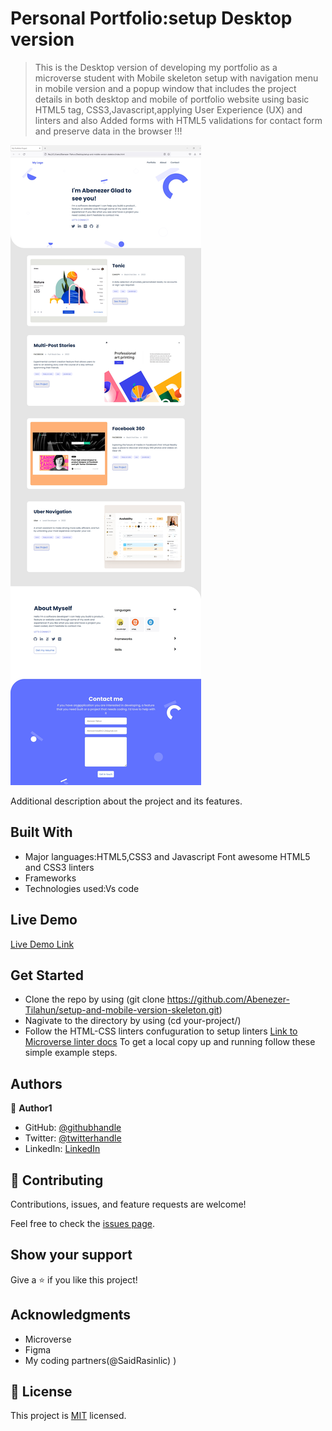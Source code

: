 
# Personal Portfolio:setup Desktop version 

> This is the Desktop version  of developing my portfolio as a microverse student with Mobile skeleton setup with navigation menu in mobile version and a popup window that includes the project details in both desktop and mobile of portfolio website using basic HTML5 tag, CSS3,Javascript,applying User Experience (UX) and linters and also Added forms with HTML5 validations for contact form and preserve data in the browser !!!

![screenshot](images/Desktop-version-screenshoot.jpg)

Additional description about the project and its features.

## Built With

- Major languages:HTML5,CSS3 and Javascript Font awesome HTML5 and CSS3 linters
- Frameworks
- Technologies used:Vs code

## Live Demo

[Live Demo Link](https://abenezer-tilahun.github.io/Microverse-Portfolio-Website/)

## Get Started

- Clone the repo by using (git clone https://github.com/Abenezer-Tilahun/setup-and-mobile-version-skeleton.git)
- Nagivate to the directory by using (cd your-project/)
- Follow the HTML-CSS linters confuguration to setup linters [Link to Microverse linter docs](https://github.com/microverseinc/linters-config/tree/master/html-css)
To get a local copy up and running follow these simple example steps.


## Authors

👤 **Author1**

- GitHub: [@githubhandle](https://github.com/Abenezer-Tilahun)
- Twitter: [@twitterhandle](https://twitter.com/AbenezerTilah11)
- LinkedIn: [LinkedIn](linkedin.com/in/abenezer-tilahun-4b4b43137)

## 🤝 Contributing

Contributions, issues, and feature requests are welcome!

Feel free to check the [issues page](../../issues/).


## Show your support

Give a ⭐️ if you like this project!


## Acknowledgments

- Microverse
- Figma
- My coding partners(@SaidRasinlic)
)


## 📝 License

This project is [MIT](./MIT.md) licensed.
